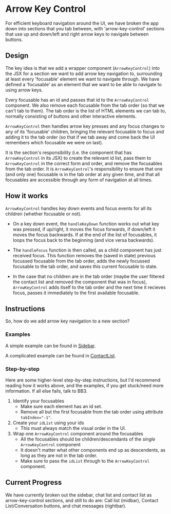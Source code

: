 # Arrow Key Control

For efficient keyboard navigation around the UI, we have broken the app down into sections that you tab between, with 'arrow-key-control' sections that use up and down/left and right arrow keys to navigate between buttons.

## Design

The key idea is that we add a wrapper component (`ArrowKeyControl`) into the JSX for a section we want to add arrow key navigation to, surrounding at least every 'focusable' element we want to navigate through. We have defined a 'focusable' as an element that we want to be able to navigate to using arrow keys.

Every focusable has an id and passes that id to the `ArrowKeyControl` component. We also remove each focusable from the tab order (so that we can't tab to them). The tab order is the list of HTML elements we can tab to, normally consisting of buttons and other interactive elements.

`ArrowKeyControl` then handles arrow key presses and any focus changes to any of its 'focusable' children, bringing the relevant focusable to focus and adding it to the tab order (so that if we tab away and come back the UI remembers which focusable  we were on last).

It is the section's responsibility (i.e. the component that has `ArrowKeyControl` in its JSX) to create the relevant id list, pass them to `ArrowKeyControl` in the correct form and order, and remove the focusables from the tab order. It is `ArrowKeyControl`'s responsibility to ensure that one (and only one) focusable is in the tab order at any given time, and that all focusables are accessible through any form of navigation at all times.

## How it works

`ArrowKeyControl` handles key down events and focus events for all its children (whether focusable or not).

- On a key down event, the `handleKeyDown` function works out what key was pressed, if up/right, it moves the focus forwards, if down/left it moves the focus backwards. If at the end of the list of focusables, it loops the focus back to the beginning (and vice versa backwards).

- The `handleFocus` function is then called, as a child component has just received focus. This function removes the (saved in state) previous focussed focusable from the tab order, adds the newly focussed focusable to the tab order, and saves this current focusable to state.

- In the case that no children are in the tab order (maybe the user filtered the contact list and removed the component that was in focus), `ArrowKeyControl` adds itself to the tab order and the next time it recieves focus, passes it immediately to the first available focusable.

## Instructions

So, how do we add arrow key navigation to a new section?

### Examples

A simple example can be found in [Sidebar](../sidebar/sidebar.js).

A complicated example can be found in [ContactList](../midbar/contact-list/contact-list.js).

### Step-by-step

Here are some higher-level step-by-step instructions, but I'd recommend reading how it works above, and the examples, if you get stuck/need more information. If all else fails, talk to BB3.

1. Identify your focusables
    - Make sure each element has an id set.
    - Remove all but the first focusable from the tab order using attribute `tabIndex="-1"`.
2. Create your `idList` using your ids
    - This must always match the visual order in the UI.
3. Wrap one `ArrowKeyControl` component around the focusables
    - All the focusables should be children/descendants of the *single* `ArrowKeyControl` component
    - It doesn't matter what other components end up as descendents, as long as they are not in the tab order.
    - Make sure to pass the `idList` through to the `ArrowKeyControl` component.

## Current Progress

We have currently broken out the sidebar, chat list and contact list as arrow-key-control sections, and still to do are: Call list (midbar), Contact List/Conversation buttons, and chat messages (rightbar).
